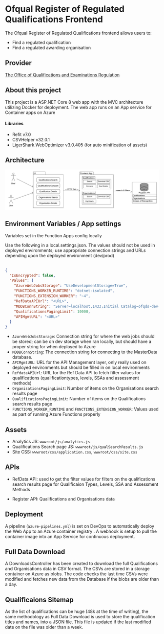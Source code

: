 # Ofqual Register of Regulated Qualifications Frontend 

The Ofqual Register of Regulated Qualifications frontend allows users to:

- Find a regulated qualification
- Find a regulated awarding organisation

## Provider 
[The Office of Qualifications and Examinations Regulation](https://www.gov.uk/government/organisations/ofqual)

## About this project
This project is a ASP.NET Core 8 web app with the MVC architecture utilizing Docker for deployment. The web app runs on an App service for Container apps on Azure

#### Libraries
- Refit v7.0
- CSVHelper v32.0.1
- LigerShark.WebOptimizer v3.0.405 (for auto minification of assets)


## Architecture
![frontend](https://github.com/OfqualGovUK/ofqual-register-frontend/blob/main/Frontend_Arch.jpg?raw=true)

## Environment Variables / App settings
Variables set in the Function Apps config locally

Use the following in a local.settings.json. The values should not be used in deployed environments; use appropriate connection strings and URLs depending upon the deployed environment (dev/prod)

```json

{
  "IsEncrypted": false,
  "Values": {
    "AzureWebJobsStorage": "UseDevelopmentStorage=True",
    "FUNCTIONS_WORKER_RUNTIME": "dotnet-isolated",
    "FUNCTIONS_EXTENSION_WORKER": "~4",
    "RefDataAPIUrl": "<URL>",
    "MDDBConnString": "Server=localhost,1433;Initial Catalog=ofqds-dev-md-sql01;Persist Security Info=False;User ID=<USERNAME>;Password=<PASSWORD>;MultipleActiveResultSets=False;Encrypt=True;TrustServerCertificate=True;Connection Timeout=30;",
    "QualificationsPagingLimit": 10000,
    "APIMgmtURL": "<URL>"
  }
}

```

- `AzureWebJobsStorage`: Connection string for where the web jobs should be stored; can be on dev storage when ran locally, but should have a proper string for when deployed to Azure
- `MDDBConnString`: The connection string for connecting to the MasterData database.
- `APIMgmtURL`: URL for the API Management layer, only really used on deployed environments but should be filled in on local environments
- `RefdataAPIUrl`: URL for the Ref Data API to fetch filter values for qualifications (qualificationtypes, levels, SSAs and assessment methods)
- `OrganisationsPagingLimit`: Number of items on the Organisations search results page
- `QualificationsPagingLimit`: Number of items on the Qualifications search results page
- `FUNCTIONS_WORKER_RUNTIME` and `FUNCTIONS_EXTENSION_WORKER`: Values used as part of running Azure Functions properly


## Assets

- Analytics JS: `wwwroot/js/analytics.js`
- Qualifications Search page JS: `wwwroot/js/qualSearchResults.js`
- Site CSS: `wwwroot/css/application.css`, `wwwroot/css/site.css`

## APIs

- RefData API: used to get the filter values for filters on the qualifications search results page for Qualificaion Types, Levels, SSA and Assessment Methods
    
- Register API: Qualifications and Organisations data

## Deployment

A pipeline (`azure-pipelines.yml`) is set on DevOps to automatically deploy the Web App to an Azure container registry . A webhook is setup to pull the container image into an App Service for continuous deployment.

## Full Data Download

A DownloadsController has been created to download the full Qualifications and Organisations data in CSV format. The CSVs are stored in a storage container on Azure as blobs. The code checks the last time CSVs were modified and fetches new data from the Database if the blobs are older than a day. 

## Qualificaions Sitemap

As the list of qualifications can be huge (48k at the time of writing), the same methodology as Full Data Download is used to store the qualification titles and names, into a JSON file. This file is updated if the last modified date on the file was older than a week. 
